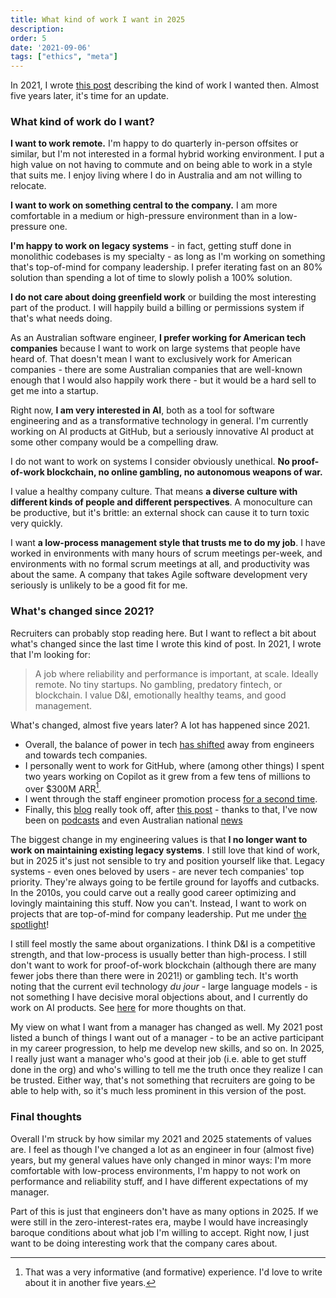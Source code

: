 ```yaml
---
title: What kind of work I want in 2025
description:
order: 5
date: '2021-09-06'
tags: ["ethics", "meta"]
---
```


In 2021, I wrote [this post](/my-engineering-values) describing the kind of work I wanted then. Almost five years later, it's time for an update.

### What kind of work do I want?

**I want to work remote.** I'm happy to do quarterly in-person offsites or similar, but I'm not interested in a formal hybrid working environment. I put a high value on not having to commute and on being able to work in a style that suits me. I enjoy living where I do in Australia and am not willing to relocate.

**I want to work on something central to the company.** I am more comfortable in a medium or high-pressure environment than in a low-pressure one.

**I'm happy to work on legacy systems** - in fact, getting stuff done in monolithic codebases is my specialty - as long as I'm working on something that's top-of-mind for company leadership. I prefer iterating fast on an 80% solution than spending a lot of time to slowly polish a 100% solution.

**I do not care about doing greenfield work** or building the most interesting part of the product. I will happily build a billing or permissions system if that's what needs doing.

As an Australian software engineer, **I prefer working for American tech companies** because I want to work on large systems that people have heard of. That doesn't mean I want to exclusively work for American companies - there are some Australian companies that are well-known enough that I would also happily work there - but it would be a hard sell to get me into a startup.

Right now, **I am very interested in AI**, both as a tool for software engineering and as a transformative technology in general. I'm currently working on AI products at GitHub, but a seriously innovative AI product at some other company would be a compelling draw.

I do not want to work on systems I consider obviously unethical. **No proof-of-work blockchain, no online gambling, no autonomous weapons of war.**

I value a healthy company culture. That means **a diverse culture with different kinds of people and different perspectives**. A monoculture can be productive, but it's brittle: an external shock can cause it to turn toxic very quickly.

I want **a low-process management style that trusts me to do my job**. I have worked in environments with many hours of scrum meetings per-week, and environments with no formal scrum meetings at all, and productivity was about the same. A company that takes Agile software development very seriously is unlikely to be a good fit for me.


### What's changed since 2021?

Recruiters can probably stop reading here. But I want to reflect a bit about what's changed since the last time I wrote this kind of post. In 2021, I wrote that I'm looking for:

> A job where reliability and performance is important, at scale. Ideally remote. No tiny startups. No gambling, predatory fintech, or blockchain. I value D&I, emotionally healthy teams, and good management.

What's changed, almost five years later? A lot has happened since 2021.

* Overall, the balance of power in tech [has shifted](/good-times-are-over) away from engineers and towards tech companies.
* I personally went to work for GitHub, where (among other things) I spent two years working on Copilot as it grew from a few tens of millions to over $300M ARR[^1].
* I went through the staff engineer promotion process [for a second time](/staff-engineer-promotions).
* Finally, this [blog](/on-writing) really took off, after [this post](/how-to-ship) - thanks to that, I've now been on [podcasts](https://www.youtube.com/watch?v=IekJKQ-AvkM&t=1s&pp=ygUNc2VhbiBnb2VkZWNrZQ%3D%3D) and even Australian national [news](https://www.youtube.com/watch?v=DRyb3jA0ZOM&pp=ygUNc2VhbiBnb2VkZWNrZQ%3D%3D)

The biggest change in my engineering values is that **I no longer want to work on maintaining existing legacy systems**. I still love that kind of work, but in 2025 it's just not sensible to try and position yourself like that. Legacy systems - even ones beloved by users - are never tech companies' top priority. They're always going to be fertile ground for layoffs and cutbacks. In the 2010s, you could carve out a really good career optimizing and lovingly maintaining this stuff. Now you can't. Instead, I want to work on projects that are top-of-mind for company leadership. Put me under [the spotlight](/the-spotlight)!

I still feel mostly the same about organizations. I think D&I is a competitive strength, and that low-process is usually better than high-process. I still don't want to work for proof-of-work blockchain (although there are many fewer jobs there than there were in 2021!) or gambling tech. It's worth noting that the current evil technology _du jour_ - large language models - is not something I have decisive moral objections about, and I currently do work on AI products. See [here](/is-ai-wrong) for more thoughts on that.

My view on what I want from a manager has changed as well. My 2021 post listed a bunch of things I want out of a manager - to be an active participant in my career progression, to help me develop new skills, and so on. In 2025, I really just want a manager who's good at their job (i.e. able to get stuff done in the org) and who's willing to tell me the truth once they realize I can be trusted. Either way, that's not something that recruiters are going to be able to help with, so it's much less prominent in this version of the post.

### Final thoughts

Overall I'm struck by how similar my 2021 and 2025 statements of values are. I feel as though I've changed a lot as an engineer in four (almost five) years, but my general values have only changed in minor ways: I'm more comfortable with low-process environments, I'm happy to not work on performance and reliability stuff, and I have different expectations of my manager.

Part of this is just that engineers don't have as many options in 2025. If we were still in the zero-interest-rates era, maybe I would have increasingly baroque conditions about what job I'm willing to accept. Right now, I just want to be doing interesting work that the company cares about.


[^1]: That was a very informative (and formative) experience. I'd love to write about it in another five years.